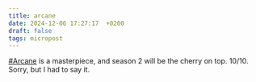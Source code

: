 ```yaml
---
title: arcane
date: 2024-12-06 17:27:17  +0200
draft: false
tags: micropost
---
```


[#Arcane](https://mastodon.bofhers.es/tags/Arcane) is a masterpiece, and season 2 will be the cherry on top. 10/10. Sorry, but I had to say it.